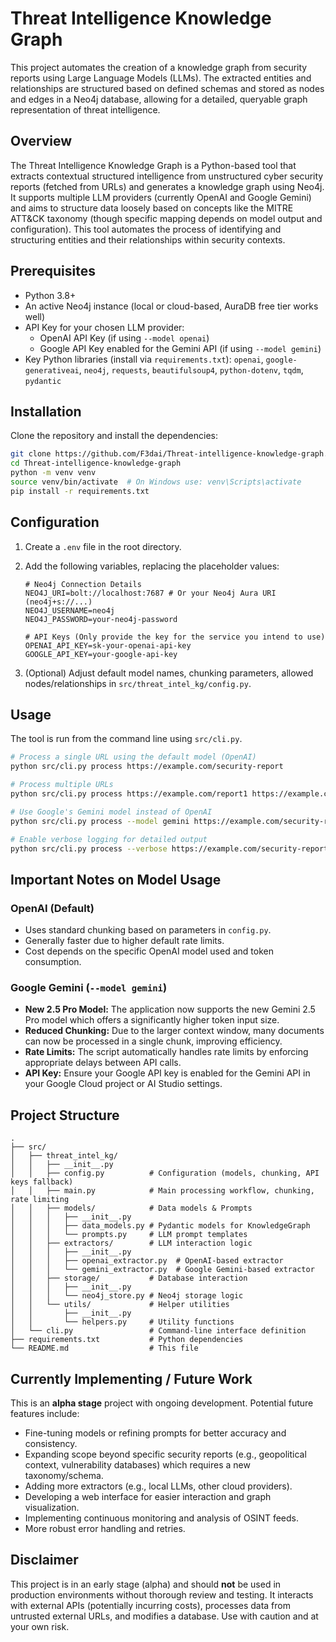 # Threat Intelligence Knowledge Graph

This project automates the creation of a knowledge graph from security reports using Large Language Models (LLMs). The extracted entities and relationships are structured based on defined schemas and stored as nodes and edges in a Neo4j database, allowing for a detailed, queryable graph representation of threat intelligence.

## Overview

The Threat Intelligence Knowledge Graph is a Python-based tool that extracts contextual structured intelligence from unstructured cyber security reports (fetched from URLs) and generates a knowledge graph using Neo4j. It supports multiple LLM providers (currently OpenAI and Google Gemini) and aims to structure data loosely based on concepts like the MITRE ATT&CK taxonomy (though specific mapping depends on model output and configuration). This tool automates the process of identifying and structuring entities and their relationships within security contexts.

## Prerequisites

- Python 3.8+
- An active Neo4j instance (local or cloud-based, AuraDB free tier works well)
- API Key for your chosen LLM provider:
    - OpenAI API Key (if using `--model openai`)
    - Google API Key enabled for the Gemini API (if using `--model gemini`)
- Key Python libraries (install via `requirements.txt`): `openai`, `google-generativeai`, `neo4j`, `requests`, `beautifulsoup4`, `python-dotenv`, `tqdm`, `pydantic`

## Installation

Clone the repository and install the dependencies:

```bash
git clone https://github.com/F3dai/Threat-intelligence-knowledge-graph.git
cd Threat-intelligence-knowledge-graph
python -m venv venv
source venv/bin/activate  # On Windows use: venv\Scripts\activate
pip install -r requirements.txt
```

## Configuration

1.  Create a `.env` file in the root directory.
2.  Add the following variables, replacing the placeholder values:

    ```dotenv
    # Neo4j Connection Details
    NEO4J_URI=bolt://localhost:7687 # Or your Neo4j Aura URI (neo4j+s://...)
    NEO4J_USERNAME=neo4j
    NEO4J_PASSWORD=your-neo4j-password

    # API Keys (Only provide the key for the service you intend to use)
    OPENAI_API_KEY=sk-your-openai-api-key
    GOOGLE_API_KEY=your-google-api-key
    ```

3.  (Optional) Adjust default model names, chunking parameters, allowed nodes/relationships in `src/threat_intel_kg/config.py`.

## Usage

The tool is run from the command line using `src/cli.py`.

```bash
# Process a single URL using the default model (OpenAI)
python src/cli.py process https://example.com/security-report

# Process multiple URLs
python src/cli.py process https://example.com/report1 https://example.com/report2

# Use Google's Gemini model instead of OpenAI
python src/cli.py process --model gemini https://example.com/security-report

# Enable verbose logging for detailed output
python src/cli.py process --verbose https://example.com/security-report
```

## Important Notes on Model Usage

### OpenAI (Default)
- Uses standard chunking based on parameters in `config.py`.
- Generally faster due to higher default rate limits.
- Cost depends on the specific OpenAI model used and token consumption.

### Google Gemini (`--model gemini`)
- **New 2.5 Pro Model:** The application now supports the new Gemini 2.5 Pro model which offers a significantly higher token input size.
- **Reduced Chunking:** Due to the larger context window, many documents can now be processed in a single chunk, improving efficiency.
- **Rate Limits:** The script automatically handles rate limits by enforcing appropriate delays between API calls.
- **API Key:** Ensure your Google API key is enabled for the Gemini API in your Google Cloud project or AI Studio settings.

## Project Structure

```
.
├── src/
│   ├── threat_intel_kg/
│   │   ├── __init__.py
│   │   ├── config.py          # Configuration (models, chunking, API keys fallback)
│   │   ├── main.py            # Main processing workflow, chunking, rate limiting
│   │   ├── models/            # Data models & Prompts
│   │   │   ├── __init__.py
│   │   │   ├── data_models.py # Pydantic models for KnowledgeGraph
│   │   │   └── prompts.py     # LLM prompt templates
│   │   ├── extractors/        # LLM interaction logic
│   │   │   ├── __init__.py
│   │   │   ├── openai_extractor.py  # OpenAI-based extractor
│   │   │   └── gemini_extractor.py  # Google Gemini-based extractor
│   │   ├── storage/           # Database interaction
│   │   │   ├── __init__.py
│   │   │   └── neo4j_store.py # Neo4j storage logic
│   │   └── utils/             # Helper utilities
│   │       ├── __init__.py
│   │       └── helpers.py     # Utility functions
│   └── cli.py                 # Command-line interface definition
├── requirements.txt           # Python dependencies
└── README.md                  # This file
```

## Currently Implementing / Future Work

This is an **alpha stage** project with ongoing development. Potential future features include:

- Fine-tuning models or refining prompts for better accuracy and consistency.
- Expanding scope beyond specific security reports (e.g., geopolitical context, vulnerability databases) which requires a new taxonomy/schema.
- Adding more extractors (e.g., local LLMs, other cloud providers).
- Developing a web interface for easier interaction and graph visualization.
- Implementing continuous monitoring and analysis of OSINT feeds.
- More robust error handling and retries.

## Disclaimer

This project is in an early stage (alpha) and should **not** be used in production environments without thorough review and testing. It interacts with external APIs (potentially incurring costs), processes data from untrusted external URLs, and modifies a database. Use with caution and at your own risk.